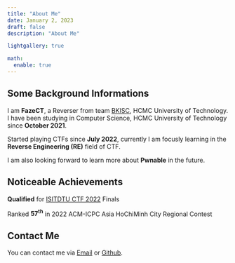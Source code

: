 ```yaml
---
title: "About Me"
date: January 2, 2023
draft: false
description: "About Me"

lightgallery: true

math:
  enable: true
---
```


## Some Background Informations

I am **FazeCT**, a Reverser from team [BKISC](https://bkisc.com), HCMC University of Technology. I have been studying in Computer Science, HCMC University of Technology since **October 2021**. 

Started playing CTFs since **July 2022**, currently I am focusly learning in the **Reverse Engineering (RE)** field of CTF.

I am also looking forward to learn more about **Pwnable** in the future.

## Noticeable Achievements

**Qualified** for [ISITDTU CTF 2022](https://ctftime.org/ctf/258) Finals

Ranked **57<sup>th</sup>** in 2022 ACM-ICPC Asia HoChiMinh City Regional Contest

## Contact Me

You can contact me via [Email](mailto:ctffazect@gmail.com) or [Github](https://github.com/FazeCT).
